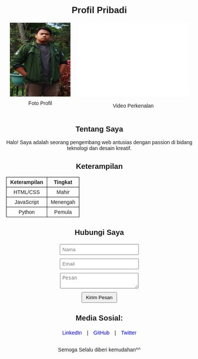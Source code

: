 <html></html>
 <head>
  <title>
   Profil Pribadi
  </title>
  <style>
   body {
            font-family: Arial, sans-serif;
            text-align: center;
        }
        h1 {
            font-size: 24px;
            font-weight: bold;
        }
        h2 {
            font-size: 20px;
            font-weight: bold;
        }
        .container {
            display: flex;
            justify-content: center;
            margin-top: 20px;
        }
        .profile-pic, .video {
            margin: 0 10px;
        }
        .profile-pic img {
            width: 200px;
            height: 200px;
            background-color: #ccc;
            display: block;
            margin: 0 auto;
        }
        .profile-pic p {
            margin-top: 10px;
        }
        .video iframe {
            width: 300px;
            height: 200px;
        }
        .section {
            margin-top: 30px;
        }
        .skills-table {
            margin: 0 auto;
            margin-top: 10px;
            border-collapse: collapse;
        }
        .skills-table th, .skills-table td {
            border: 1px solid #000;
            padding: 5px 10px;
        }
        .contact-form {
            margin-top: 20px;
        }
        .contact-form input, .contact-form textarea {
            display: block;
            margin: 10px auto;
            padding: 5px;
            width: 200px;
        }
        .contact-form button {
            padding: 5px 10px;
        }
        .social-links {
            margin-top: 20px;
        }
        .social-links a {
            margin: 0 10px;
            text-decoration: none;
            color: #0000EE;
        }
        .footer {
            margin-top: 30px;
            font-size: 14px;
        }
  </style>
 </head>
 <body>
  <h1>
   Profil Pribadi
  </h1>
  <div class="container">
   <div class="profile-pic">
    <img alt="Foto Profil" height="200" src="hita.JPG" width="200"/>
    <p>
     Foto Profil
    </p>
   </div>
   <div class="video">
    <iframe allowfullscreen="" frameborder="0" src="pop.mp4">
    </iframe>
    <p>
     Video Perkenalan
    </p>
   </div>
  </div>
  <div class="section">
   <h2>
    Tentang Saya
   </h2>
   <p>
    Halo! Saya adalah seorang pengembang web antusias dengan passion di bidang teknologi dan desain kreatif.
   </p>
  </div>
  <div class="section">
   <h2>
    Keterampilan
   </h2>
   <table class="skills-table">
    <tr>
     <th>
      Keterampilan
     </th>
     <th>
      Tingkat
     </th>
    </tr>
    <tr>
     <td>
      HTML/CSS
     </td>
     <td>
      Mahir
     </td>
    </tr>
    <tr>
     <td>
      JavaScript
     </td>
     <td>
      Menengah
     </td>
    </tr>
    <tr>
     <td>
      Python
     </td>
     <td>
      Pemula
     </td>
    </tr>
   </table>
  </div>
  <div class="section">
   <h2>
    Hubungi Saya
   </h2>
   <form class="contact-form">
    <input name="name" placeholder="Nama" type="text"/>
    <input name="email" placeholder="Email" type="email"/>
    <textarea name="message" placeholder="Pesan"></textarea>
    <button type="submit">
     Kirim Pesan
    </button>
   </form>
  </div>
  <div class="section">
   <h2>
    Media Sosial:
   </h2>
   <div class="social-links">
    <a href="#">
     LinkedIn
    </a>
    |
    <a href="#">
     GitHub
    </a>
    |
    <a href="#">
     Twitter
    </a>
   </div>
  </div>
  <div class="footer">
   <p>
    Semoga Selalu diberi kemudahan^^
   </p>
  </div>
 </body>
</html>
